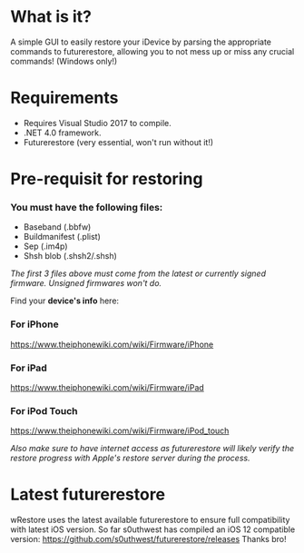 # What is it?
A simple GUI to easily restore your iDevice by parsing the appropriate commands to futurerestore, allowing you to not mess up or miss any crucial commands! (Windows only!)

# Requirements
* Requires Visual Studio 2017 to compile.
* .NET 4.0 framework.
* Futurerestore (very essential, won't run without it!)

# Pre-requisit for restoring
### You must have the following files:
- Baseband (.bbfw)
- Buildmanifest (.plist)
- Sep (.im4p)
- Shsh blob (.shsh2/.shsh)

*The first 3 files above must come from the latest or currently signed firmware. Unsigned firmwares won't do.*

Find your **device's info** here:
### For iPhone
https://www.theiphonewiki.com/wiki/Firmware/iPhone
### For iPad
https://www.theiphonewiki.com/wiki/Firmware/iPad
### For iPod Touch
https://www.theiphonewiki.com/wiki/Firmware/iPod_touch

*Also make sure to have internet access as futurerestore will likely verify the restore progress with Apple's restore server during the process.*

# Latest futurerestore
wRestore uses the latest available futurerestore to ensure full compatibility with latest iOS version.
So far s0uthwest has compiled an iOS 12 compatible version:
https://github.com/s0uthwest/futurerestore/releases
Thanks bro!
